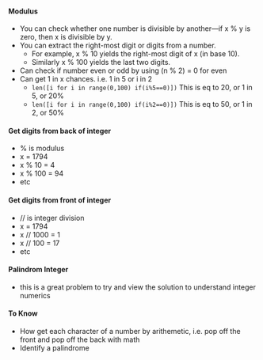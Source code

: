 
#### Modulus
* You can check whether one number is divisible by another—if x % y is zero, then x is divisible by y.
* You can extract the right-most digit or digits from a number. 
    * For example, x % 10 yields the right-most digit of x (in base 10).
    * Similarly x % 100 yields the last two digits.
* Can check if number even or odd by using (n % 2) = 0 for even
* Can get 1 in x chances. i.e. 1 in 5 or i in 2
    *  `len([i for i in range(0,100) if(i%5==0)])` This is eq to 20, or 1 in 5, or 20%
    *  `len([i for i in range(0,100) if(i%2==0)])` This is eq to 50, or 1 in 2, or 50%

#### Get digits from back of integer
* % is modulus
* x = 1794
* x % 10 = 4
* x % 100 = 94
* etc

#### Get digits from front of integer
* //  is integer division
* x = 1794
* x // 1000 = 1
* x // 100 = 17
* etc

#### Palindrom Integer
* this is a great problem to try and view the solution to understand integer numerics



#### To Know
* How get each character of a number by arithemetic, i.e. pop off the front and pop off the back with math
* Identify a palindrome
